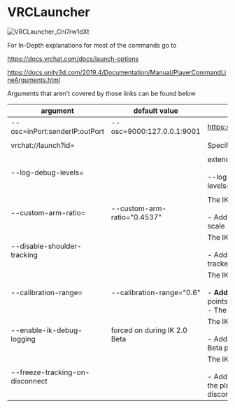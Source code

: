 # VRCLauncher
![VRCLauncher_Cnl7rw1dXt](https://user-images.githubusercontent.com/86748455/167714516-a8ba3909-b3f3-4e94-9a25-6018dee0dd7a.png)

For In-Depth explanations for most of the commands go to

https://docs.vrchat.com/docs/launch-options

https://docs.unity3d.com/2019.4/Documentation/Manual/PlayerCommandLineArguments.html

Arguments that aren't covered by those links can be found below

| argument                        | default value                | explanation                                                                                                                                                                                                                                                                                                                                                                                                                                              | source                                                                                                                              |
|---------------------------------|------------------------------|----------------------------------------------------------------------------------------------------------------------------------------------------------------------------------------------------------------------------------------------------------------------------------------------------------------------------------------------------------------------------------------------------------------------------------------------------------|-------------------------------------------------------------------------------------------------------------------------------------|
| --osc=inPort:senderIP:outPort   | --osc=9000:127.0.0.1:9001    | https://github.com/vrchat-community/osc/wiki#vrchat-ports                                                                                                                                                                                                                                                                                                                                                                                                | https://github.com/vrchat-community/osc/wiki#vrchat-ports                                                                           |
|                                 |                              |                                                                                                                                                                                                                                                                                                                                                                                                                                                          |                                                                                                                                     | 
| vrchat://launch?id=             |                              | Specify launch instance                                                                                                                                                                                                                                                                                                                                                                                                                                  |                                                                                                                                     |
|                                 |                              |                                                                                                                                                                                                                                                                                                                                                                                                                                                          |                                                                                                                                     | 
| --log-debug-levels=             |                              | extends logging. know "debug-levls" include (this information is most likely out of date): <br/><br/> --log-debug-levels="Always;API;AssetBundleDownloadManager;ContentCreator;All;NetworkTransport;NetworkData;NetworkProcessing"                                                                                                                                                                                                                       |                                                                                                                                     |
|                                 |                              |                                                                                                                                                                                                                                                                                                                                                                                                                                                          |                                                                                                                                     | 
| --custom-arm-ratio=             | --custom-arm-ratio="0.4537"  | The IK-Beta 2.0 Changelog of VRChat 2022.1.1p3, build 11721 states:<br/><br/>- Added --custom-arm-ratio="0.4537" launch option. "0.4537" is default, "0.415" will approximate previous beta arm scale                                                                                                                                                                                                                                                    | An announcement on the VRChat Discord server: https://discord.com/channels/189511567539306508/503009489486872583/955619620310646814 |
| --disable-shoulder-tracking     |                              | The IK-Beta 2.0 Changelog of VRChat 2022.1.1p4, build 11731 states:<br/><br/>- Added --disable-shoulder-tracking launch option. Use this to avoid issues with some types of IMU-only based arm trackers.                                                                                                                                                                                                                                                 | An announcement on the VRChat Discord server: https://discord.com/channels/189511567539306508/503009489486872583/958535824490758144 |
| --calibration-range=            | --calibration-range="0.6"    | The IK-Beta 2.0 Changelog of VRChat 2022.1.1p5, build 11748 states:<br/><br/>- **Added the --calibration-range="0.3" launch option**. This determines the distance from predicted supported binding points that the calibration will search (in meters)<br/>- The default value is 0.3, corresponding to a 30cm radius sphere around possible binding points                                                                                             | An announcement on the VRChat Discord server: https://discord.com/channels/189511567539306508/503009489486872583/966575806522466305 | 
| --enable-ik-debug-logging       | forced on during IK 2.0 Beta | The IK-Beta 2.0 Changelog of VRChat 2022.1.2p4, build 11942 states:<br/><br/>- Added the --enable-ik-debug-logging launch argument - use this when providing us with logs and feedback during the Beta period!                                                                                                                                                                                                                                           | An announcement on the VRChat Discord server: https://discord.com/channels/419351657743253524/623967007733186560/971839050937950259 |
| --freeze-tracking-on-disconnect |                              | The IK-Beta 2.0 Changelog of VRChat 2022.1.2p4, build 11946 states:<br/><br/>- Added the --freeze-tracking-on-disconnect launch option. Enabling this will cause trackers to freeze in place relative to the player when they are disconnected. To remove frozen trackers you can calibrate again. If all your trackers have disconnected so the calibration option is no longer visible, cycling the Avatar Measurement option will also unfreeze them  | An announcement on the VRChat Discord server: https://discord.com/channels/419351657743253524/623967007733186560/973670442206388276 | 